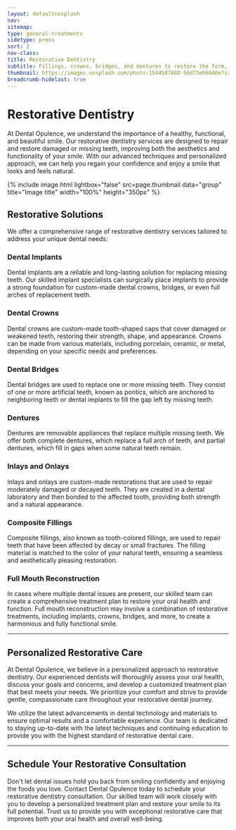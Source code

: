 ```yaml
---
layout: defaultnosplash
nav: 
sitemap: 
type: general-treatments
sidetype: press
sort: 2
nav-class: 
title: Restorative Dentistry
subtitle: Fillings, crowns, bridges, and dentures to restore the form, function, and aesthetics of damaged or missing teeth.
thumbnail: https://images.unsplash.com/photo-1544507888-56d73eb6046e?ixlib=rb-4.0.3&ixid=MnwxMjA3fDB8MHxwaG90by1wYWdlfHx8fGVufDB8fHx8&auto=format&fit=crop&w=2069&q=80
breadcrumb-hidelast: true
---
```


# Restorative Dentistry

At Dental Opulence, we understand the importance of a healthy, functional, and beautiful smile. Our restorative dentistry services are designed to repair and restore damaged or missing teeth, improving both the aesthetics and functionality of your smile. With our advanced techniques and personalized approach, we can help you regain your confidence and enjoy a smile that looks and feels natural.

{% include image.html lightbox="false" src=page.thumbnail data="group" title="Image title" width="100%" height="350px" %}

## Restorative Solutions

We offer a comprehensive range of restorative dentistry services tailored to address your unique dental needs:

### Dental Implants

Dental implants are a reliable and long-lasting solution for replacing missing teeth. Our skilled implant specialists can surgically place implants to provide a strong foundation for custom-made dental crowns, bridges, or even full arches of replacement teeth.

### Dental Crowns

Dental crowns are custom-made tooth-shaped caps that cover damaged or weakened teeth, restoring their strength, shape, and appearance. Crowns can be made from various materials, including porcelain, ceramic, or metal, depending on your specific needs and preferences.

### Dental Bridges

Dental bridges are used to replace one or more missing teeth. They consist of one or more artificial teeth, known as pontics, which are anchored to neighboring teeth or dental implants to fill the gap left by missing teeth.

### Dentures

Dentures are removable appliances that replace multiple missing teeth. We offer both complete dentures, which replace a full arch of teeth, and partial dentures, which fill in gaps when some natural teeth remain.

### Inlays and Onlays

Inlays and onlays are custom-made restorations that are used to repair moderately damaged or decayed teeth. They are created in a dental laboratory and then bonded to the affected tooth, providing both strength and a natural appearance.

### Composite Fillings

Composite fillings, also known as tooth-colored fillings, are used to repair teeth that have been affected by decay or small fractures. The filling material is matched to the color of your natural teeth, ensuring a seamless and aesthetically pleasing restoration.

### Full Mouth Reconstruction

In cases where multiple dental issues are present, our skilled team can create a comprehensive treatment plan to restore your oral health and function. Full mouth reconstruction may involve a combination of restorative treatments, including implants, crowns, bridges, and more, to create a harmonious and fully functional smile.

----

## Personalized Restorative Care

At Dental Opulence, we believe in a personalized approach to restorative dentistry. Our experienced dentists will thoroughly assess your oral health, discuss your goals and concerns, and develop a customized treatment plan that best meets your needs. We prioritize your comfort and strive to provide gentle, compassionate care throughout your restorative dental journey.

We utilize the latest advancements in dental technology and materials to ensure optimal results and a comfortable experience. Our team is dedicated to staying up-to-date with the latest techniques and continuing education to provide you with the highest standard of restorative dental care.

----

## Schedule Your Restorative Consultation

Don't let dental issues hold you back from smiling confidently and enjoying the foods you love. Contact Dental Opulence today to schedule your restorative dentistry consultation. Our skilled team will work closely with you to develop a personalized treatment plan and restore your smile to its full potential. Trust us to provide you with exceptional restorative care that improves both your oral health and overall well-being.
